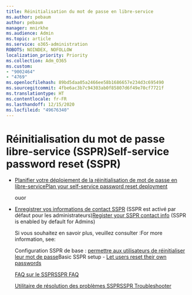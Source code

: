 ```yaml
---
title: Réinitialisation du mot de passe en libre-service
ms.author: pebaum
author: pebaum
manager: mnirkhe
ms.audience: Admin
ms.topic: article
ms.service: o365-administration
ROBOTS: NOINDEX, NOFOLLOW
localization_priority: Priority
ms.collection: Adm_O365
ms.custom:
- "9002464"
- "4769"
ms.openlocfilehash: 89bd5daa05a2466ee58b1686657e234d3c695490
ms.sourcegitcommit: 4fbe6ac3b7c94303ab0f85807d6f49e70cf7721f
ms.translationtype: HT
ms.contentlocale: fr-FR
ms.lasthandoff: 12/15/2020
ms.locfileid: "49676340"
---
```

# <a name="self-service-password-reset-sspr"></a><span data-ttu-id="2b205-102">Réinitialisation du mot de passe libre-service (SSPR)</span><span class="sxs-lookup"><span data-stu-id="2b205-102">Self-service password reset (SSPR)</span></span>

- [<span data-ttu-id="2b205-103">Planifier votre déploiement de la réinitialisation de mot de passe en libre-service</span><span class="sxs-lookup"><span data-stu-id="2b205-103">Plan your self-service password reset deployment</span></span>](https://go.microsoft.com/fwlink/?linkid=2142944)  

    <span data-ttu-id="2b205-104">ou</span><span class="sxs-lookup"><span data-stu-id="2b205-104">or</span></span>
- <span data-ttu-id="2b205-105">[Enregistrer vos informations de contact SSPR](https://go.microsoft.com/fwlink/?linkid=849451) (SSPR est activé par défaut pour les administrateurs)</span><span class="sxs-lookup"><span data-stu-id="2b205-105">[Register your SSPR contact info](https://go.microsoft.com/fwlink/?linkid=849451) (SSPR is enabled by default for Admins)</span></span>

    <span data-ttu-id="2b205-106">Si vous souhaitez en savoir plus, veuillez consulter :</span><span class="sxs-lookup"><span data-stu-id="2b205-106">For more information, see:</span></span>

    <span data-ttu-id="2b205-107">Configuration SSPR de base : [permettre aux utilisateurs de réinitialiser leur mot de passe](https://docs.microsoft.com/microsoft-365/admin/add-users/let-users-reset-passwords)</span><span class="sxs-lookup"><span data-stu-id="2b205-107">Basic SSPR setup - [Let users reset their own passwords](https://docs.microsoft.com/microsoft-365/admin/add-users/let-users-reset-passwords)</span></span>

    [<span data-ttu-id="2b205-108">FAQ sur le SSPR</span><span class="sxs-lookup"><span data-stu-id="2b205-108">SSPR FAQ</span></span>](https://docs.microsoft.com/azure/active-directory/authentication/active-directory-passwords-faq)

    [<span data-ttu-id="2b205-109">Utilitaire de résolution des problèmes SSPR</span><span class="sxs-lookup"><span data-stu-id="2b205-109">SSPR Troubleshooter</span></span>](https://docs.microsoft.com/azure/active-directory/authentication/active-directory-passwords-troubleshoot)
